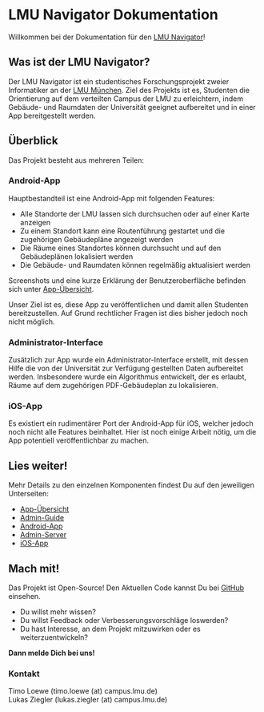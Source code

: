 # LMU Navigator Dokumentation

Willkommen bei der Dokumentation für den [LMU Navigator][1]!

## Was ist der LMU Navigator?

Der LMU Navigator ist ein studentisches Forschungsprojekt zweier Informatiker an der
[LMU München][2]. Ziel des Projekts ist es, Studenten die Orientierung auf dem verteilten Campus der
LMU zu erleichtern, indem Gebäude- und Raumdaten der Universität geeignet aufbereitet und in einer
App bereitgestellt werden.

[1]: http://lmu-navigator.github.io/
[2]: http://www.uni-muenchen.de

## Überblick

Das Projekt besteht aus mehreren Teilen:

### Android-App

Hauptbestandteil ist eine Android-App mit folgenden Features:

* Alle Standorte der LMU lassen sich durchsuchen oder auf einer Karte anzeigen
* Zu einem Standort kann eine Routenführung gestartet und die zugehörigen Gebäudepläne angezeigt
werden
* Die Räume eines Standortes können durchsucht und auf den Gebäudeplänen lokalisiert werden
* Die Gebäude- und Raumdaten können regelmäßig aktualisiert werden

Screenshots und eine kurze Erklärung der Benutzeroberfläche befinden sich unter [App-Übersicht][8].

Unser Ziel ist es, diese App zu veröffentlichen und damit allen Studenten bereitzustellen. Auf Grund
rechtlicher Fragen ist dies bisher jedoch noch nicht möglich.

### Administrator-Interface

Zusätzlich zur App wurde ein Administrator-Interface erstellt, mit dessen Hilfe die von der
Universität zur Verfügung gestellten Daten aufbereitet werden. Insbesondere wurde ein Algorithmus
entwickelt, der es erlaubt, Räume auf dem zugehörigen PDF-Gebäudeplan zu lokalisieren.

### iOS-App

Es existiert ein rudimentärer Port der Android-App für iOS, welcher jedoch noch nicht alle Features
beinhaltet. Hier ist noch einige Arbeit nötig, um die App potentiell veröffentlichbar zu machen.

## Lies weiter!

Mehr Details zu den einzelnen Komponenten findest Du auf den jeweiligen Unterseiten:

* [App-Übersicht][8]
* [Admin-Guide][5]
* [Android-App][3]
* [Admin-Server][4]
* [iOS-App][6]

[3]: android.md
[4]: server.md
[5]: admin.md
[6]: ios.md
[8]: app.md

## Mach mit!

Das Projekt ist Open-Source! Den Aktuellen Code kannst Du bei [GitHub][7] einsehen.

* Du willst mehr wissen?
* Du willst Feedback oder Verbesserungsvorschläge loswerden?
* Du hast Interesse, an dem Projekt mitzuwirken oder es weiterzuentwickeln?

**Dann melde Dich bei uns!**

[7]: https://github.com/lmu-navigator

### Kontakt

Timo Loewe (timo.loewe (at) campus.lmu.de) <br />
Lukas Ziegler (lukas.ziegler (at) campus.lmu.de)
